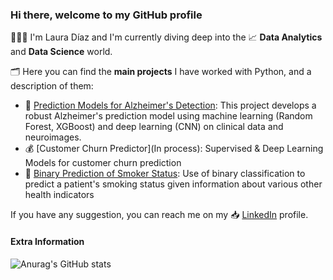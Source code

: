 ### Hi there, welcome to my GitHub profile

👨🏽‍💻 I'm Laura Díaz and I'm currently diving deep into the 📈 **Data Analytics** and **Data Science** world. 

🗂 Here you can find the **main projects** I have worked with Python, and a description of them:
* 🧠 [Prediction Models for Alzheimer's Detection](https://github.com/lauradiazmm/Alzheimer-s-Project): This project develops a robust Alzheimer's prediction model using machine learning (Random Forest, XGBoost) and deep learning (CNN) on clinical data and neuroimages.
* 💰 [Customer Churn Predictor](In process): Supervised & Deep Learning Models for customer churn prediction
* 🚬 [Binary Prediction of Smoker Status](https://github.com/lauradiazmm/Binary-prediction-of-smoking-status): Use of binary classification to predict a patient's smoking status given information about various other health indicators

If you have any suggestion, you can reach me on my 📥 [LinkedIn](https://www.linkedin.com/in/laura-d-95559187/) profile.

#### Extra Information

![Anurag's GitHub stats](https://github-readme-stats.vercel.app/api?username=lauradiazmm&show_icons=true&theme=radical)






